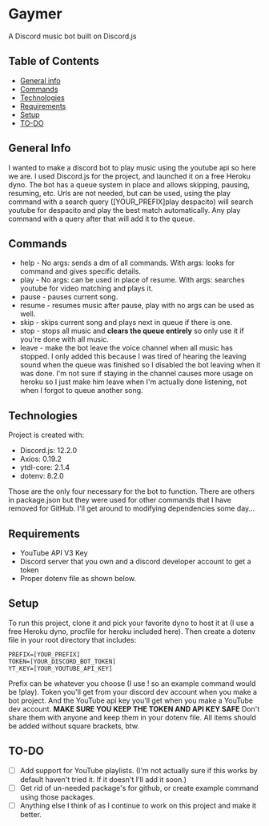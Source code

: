 # Gaymer
A Discord music bot built on Discord.js

## Table of Contents
* [General info](#general-info)
* [Commands](#commands)
* [Technologies](#technologies)
* [Requirements](#requirements)
* [Setup](#setup)
* [TO-DO](#to-do)

## General Info
I wanted to make a discord bot to play music using the youtube api so here we are. I used Discord.js for the project, and launched it on a free Heroku dyno. The bot has a queue system in place and allows skipping, pausing, resuming, etc. Urls are not needed, but can be used, using the play command with a search query ([YOUR_PREFIX]play despacito) will search youtube for despacito and play the best match automatically. Any play command with a query after that will add it to the queue. 

## Commands
* help - No args: sends a dm of all commands. With args: looks for command and gives specific details.
* play - No args: can be used in place of resume. With args: searches youtube for video matching and plays it.
* pause - pauses current song.
* resume - resumes music after pause, play with no args can be used as well.
* skip - skips current song and plays next in queue if there is one.
* stop - stops all music and **clears the queue entirely** so only use it if you're done with all music.
* leave - make the bot leave the voice channel when all music has stopped. I only added this because I was tired of hearing the leaving sound when the queue was finished so I disabled the bot leaving when it was done. I'm not sure if staying in the channel causes more usage on heroku so I just make him leave when I'm actually done listening, not when I forgot to queue another song.

## Technologies
Project is created with:
* Discord.js: 12.2.0
* Axios: 0.19.2
* ytdl-core: 2.1.4
* dotenv: 8.2.0

Those are the only four necessary for the bot to function. There are others in package.json but they were used for other commands that I have removed for GitHub. I'll get around to modifying dependencies some day...

## Requirements
* YouTube API V3 Key
* Discord server that you own and a discord developer account to get a token
* Proper dotenv file as shown below.

## Setup
To run this project, clone it and pick your favorite dyno to host it at (I use a free Heroku dyno, procfile for heroku included here). Then create a dotenv file in your root directory that includes:
```
PREFIX=[YOUR_PREFIX]
TOKEN=[YOUR_DISCORD_BOT_TOKEN]
YT_KEY=[YOUR_YOUTUBE_API_KEY]
```
Prefix can be whatever you choose (I use ! so an example command would be !play). Token you'll get from your discord dev account when you make a bot project. And the YouTube api key you'll get when you make a YouTube dev account. **MAKE SURE YOU KEEP THE TOKEN AND API KEY SAFE** Don't share them with anyone and keep them in your dotenv file. All items should be added without square brackets, btw.

## TO-DO
- [ ] Add support for YouTube playlists. (I'm not actually sure if this works by default haven't tried it. If it doesn't I'll add it soon.)
- [ ] Get rid of un-needed package's for github, or create example command using those packages.
- [ ] Anything else I think of as I continue to work on this project and make it better.
